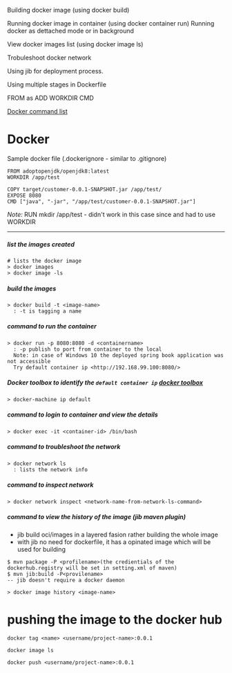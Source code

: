 Building docker image (using docker build)

Running docker image in container (using docker container run)
  Running docker as dettached mode or in background 
  
View docker images list (using docker image ls)

Trobuleshoot docker network

Using jib for deployment process.

Using multiple stages in Dockerfile

 FROM <image-name-from-registry> as <stage-name>
 ADD
 WORKDIR
 CMD

[Docker command list](https://gist.github.com/thirumurthis/b90b8d89d55c2856c707708071c252e1)

# Docker

Sample docker file (.dockerignore - similar to .gitignore)
```
FROM adoptopenjdk/openjdk8:latest
WORKDIR /app/test

COPY target/customer-0.0.1-SNAPSHOT.jar /app/test/
EXPOSE 8080
CMD ["java", "-jar", "/app/test/customer-0.0.1-SNAPSHOT.jar"]
```
_Note:_ RUN mkdir /app/test - didn't work in this case since and had to use WORKDIR

--------------------
 ##### list the images created
```
# lists the docker image
> docker images
> docker image -ls 
```

##### build the images
```
> docker build -t <image-name> 
  : -t is tagging a name
```

##### command to run the container
```
> docker run -p 8080:8080 -d <containername> 
  : -p publish to port from container to the local
  Note: in case of Windows 10 the deployed spring book application was not accessible
  Try default container ip <http://192.168.99.100:8080/>
```  
##### Docker toolbox to identify the `default container ip` [docker toolbox](https://devilbox.readthedocs.io/en/latest/howto/docker-toolbox/find-docker-toolbox-ip-address.html)
```
> docker-machine ip default
```

##### command to login to container and view the details
```
> docker exec -it <container-id> /bin/bash
```

##### command to troubleshoot the network
```
> docker network ls
  : lists the network info
```
  
##### command to inspect network
```
> docker network inspect <network-name-from-network-ls-command>
```

##### command to view the history of the image (jib maven plugin)
 - jib build oci/images in a layered fasion rather building the whole image
 - with jib no need for dockerfile, it has a opinated image which will be used for building

```
$ mvn package -P <profilename>(the credientials of the dockerhub.registry will be set in setting.xml of maven)
$ mvn jib:build -P<provilename>
-- jib doesn't require a docker daemon
```
``` 
> docker image history <image-name>
```

# pushing the image to the docker hub
```
docker tag <name> <username/project-name>:0.0.1

docker image ls 

docker push <username/project-name>:0.0.1
```
